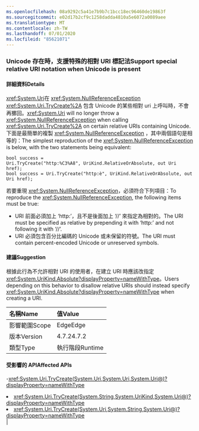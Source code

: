 ```yaml
---
ms.openlocfilehash: 08a9292c5a41e7b9b7c1bcc18ec96460de19863f
ms.sourcegitcommit: e02d17b2cf9c1258dadda4810a5e6072a0089aee
ms.translationtype: MT
ms.contentlocale: zh-TW
ms.lasthandoff: 07/01/2020
ms.locfileid: "85621071"
---
```

### <a name="support-special-relative-uri-notation-when-unicode-is-present"></a><span data-ttu-id="e2f35-101">Unicode 存在時，支援特殊的相對 URI 標記法</span><span class="sxs-lookup"><span data-stu-id="e2f35-101">Support special relative URI notation when Unicode is present</span></span>

#### <a name="details"></a><span data-ttu-id="e2f35-102">詳細資料</span><span class="sxs-lookup"><span data-stu-id="e2f35-102">Details</span></span>

<span data-ttu-id="e2f35-103"><xref:System.Uri>在 <xref:System.NullReferenceException> <xref:System.Uri.TryCreate%2A> 包含 Unicode 的某些相對 uri 上呼叫時，不會再擲回。</span><span class="sxs-lookup"><span data-stu-id="e2f35-103"><xref:System.Uri> will no longer throw a <xref:System.NullReferenceException> when calling <xref:System.Uri.TryCreate%2A> on certain relative URIs containing Unicode.</span></span> <span data-ttu-id="e2f35-104">下面是最簡單的複製 <xref:System.NullReferenceException> ，其中兩個語句是相等的：</span><span class="sxs-lookup"><span data-stu-id="e2f35-104">The simplest reproduction of the <xref:System.NullReferenceException> is below, with the two statements being equivalent:</span></span><pre><code class="lang-csharp">bool success = Uri.TryCreate(&quot;http:%C3%A8&quot;, UriKind.RelativeOrAbsolute, out Uri href);&#13;&#10;bool success = Uri.TryCreate(&quot;http:&#232;&quot;, UriKind.RelativeOrAbsolute, out Uri href);&#13;&#10;</code></pre><span data-ttu-id="e2f35-105">若要重現 <xref:System.NullReferenceException>，必須符合下列項目：</span><span class="sxs-lookup"><span data-stu-id="e2f35-105">To reproduce the <xref:System.NullReferenceException>, the following items must be true:</span></span><ul><li><span data-ttu-id="e2f35-106">URI 前面必須加上 ‘http:’，且不是後面加上 ‘//’ 來指定為相對的。</span><span class="sxs-lookup"><span data-stu-id="e2f35-106">The URI must be specified as relative by prepending it with ‘http:’ and not following it with ‘//’.</span></span></li><li><span data-ttu-id="e2f35-107">URI 必須包含百分比編碼的 Unicode 或未保留的符號。</span><span class="sxs-lookup"><span data-stu-id="e2f35-107">The URI must contain percent-encoded Unicode or unreserved symbols.</span></span></li></ul>

#### <a name="suggestion"></a><span data-ttu-id="e2f35-108">建議</span><span class="sxs-lookup"><span data-stu-id="e2f35-108">Suggestion</span></span>

<span data-ttu-id="e2f35-109">根據此行為不允許相對 URI 的使用者，在建立 URI 時應該改指定 <xref:System.UriKind.Absolute?displayProperty=nameWithType>。</span><span class="sxs-lookup"><span data-stu-id="e2f35-109">Users depending on this behavior to disallow relative URIs should instead specify <xref:System.UriKind.Absolute?displayProperty=nameWithType> when creating a URI.</span></span>

| <span data-ttu-id="e2f35-110">名稱</span><span class="sxs-lookup"><span data-stu-id="e2f35-110">Name</span></span>    | <span data-ttu-id="e2f35-111">值</span><span class="sxs-lookup"><span data-stu-id="e2f35-111">Value</span></span>       |
|:--------|:------------|
| <span data-ttu-id="e2f35-112">影響範圍</span><span class="sxs-lookup"><span data-stu-id="e2f35-112">Scope</span></span>   |<span data-ttu-id="e2f35-113">Edge</span><span class="sxs-lookup"><span data-stu-id="e2f35-113">Edge</span></span>|
|<span data-ttu-id="e2f35-114">版本</span><span class="sxs-lookup"><span data-stu-id="e2f35-114">Version</span></span>|<span data-ttu-id="e2f35-115">4.7.2</span><span class="sxs-lookup"><span data-stu-id="e2f35-115">4.7.2</span></span>|
|<span data-ttu-id="e2f35-116">類型</span><span class="sxs-lookup"><span data-stu-id="e2f35-116">Type</span></span>|<span data-ttu-id="e2f35-117">執行階段</span><span class="sxs-lookup"><span data-stu-id="e2f35-117">Runtime</span></span>

#### <a name="affected-apis"></a><span data-ttu-id="e2f35-118">受影響的 API</span><span class="sxs-lookup"><span data-stu-id="e2f35-118">Affected APIs</span></span>

-<xref:System.Uri.TryCreate(System.Uri,System.Uri,System.Uri@)?displayProperty=nameWithType></li><li><xref:System.Uri.TryCreate(System.String,System.UriKind,System.Uri@)?displayProperty=nameWithType></li><li><xref:System.Uri.TryCreate(System.Uri,System.String,System.Uri@)?displayProperty=nameWithType></li></ul>|
